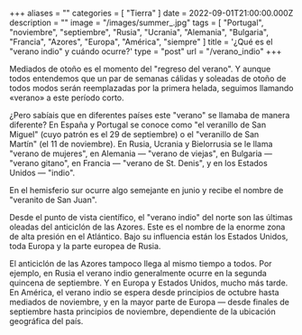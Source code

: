 +++
aliases = ""
categories = [ "Tierra" ]
date = 2022-09-01T21:00:00.000Z
description = ""
image = "/images/summer_.jpg"
tags = [
  "Portugal",
  "noviembre",
  "septiembre",
  "Rusia",
  "Ucrania",
  "Alemania",
  "Bulgaria",
  "Francia",
  "Azores",
  "Europa",
  "América",
  "siempre"
]
title = '¿Qué es el "verano indio" y cuándo ocurre?'
type = "post"
url = "/verano_indio"
+++

Mediados de otoño es el momento del "regreso del verano". Y aunque todos entendemos que un par de semanas cálidas y soleadas de otoño de todos modos serán reemplazadas por la primera helada, seguimos llamando «verano» a este período corto.

¿Pero sabíais que en diferentes países este "verano" se llamaba de manera diferente?  En España y Portugal se conoce como "el veranillo de San Miguel" (cuyo patrón es el 29 de septiembre) o el "veranillo de San Martín" (el 11 de noviembre). En Rusia, Ucrania y Bielorrusia se le llama "verano de mujeres", en Alemania — "verano de viejas", en Bulgaria — "verano gitano", en Francia — "verano de St. Denis", y en los Estados Unidos — "indio".

En el hemisferio sur ocurre algo semejante en junio y recibe el nombre de "veranito de San Juan". 

Desde el punto de vista científico, el "verano indio" del norte son las últimas oleadas del anticiclón de las Azores. Este es el nombre de la enorme zona de alta presión en el Atlántico. Bajo su influencia están los Estados Unidos, toda Europa y la parte europea de Rusia.

El anticiclón de las Azores tampoco llega al mismo tiempo a todos. Por ejemplo, en Rusia el verano indio generalmente ocurre en la segunda quincena de septiembre. Y en Europa y Estados Unidos, mucho más tarde. En América, el verano indio se espera desde principios de octubre hasta mediados de noviembre, y en la mayor parte de Europa — desde finales de septiembre hasta principios de noviembre, dependiente de la ubicación geográfica del país.
